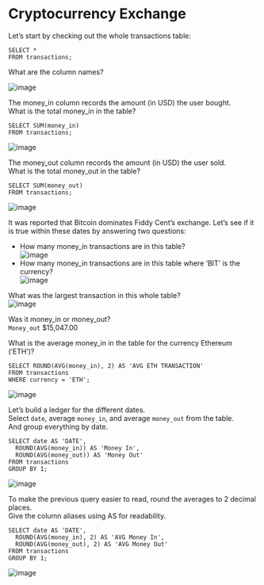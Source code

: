 # Cryptocurrency Exchange

Let’s start by checking out the whole transactions table:<br />

    SELECT *
    FROM transactions;

What are the column names?<br />

![image](https://user-images.githubusercontent.com/40252813/180706090-fc3ec094-1095-42bc-9087-43abbff27974.png)

The money_in column records the amount (in USD) the user bought.<br />
What is the total money_in in the table?<br />

    SELECT SUM(money_in)
    FROM transactions;

![image](https://user-images.githubusercontent.com/40252813/180706457-bad6e181-1a02-42c5-83e5-58f28f9e220c.png)


The money_out column records the amount (in USD) the user sold.<br />
What is the total money_out in the table?<br />

    SELECT SUM(money_out)
    FROM transactions;

![image](https://user-images.githubusercontent.com/40252813/180706513-534c64e8-bf1a-4aac-bff7-a4663da90e8c.png)



It was reported that Bitcoin dominates Fiddy Cent’s exchange. Let’s see if it is true within these dates by answering two questions:<br />
-    How many money_in transactions are in this table?<br />
![image](https://user-images.githubusercontent.com/40252813/180706873-d4440c78-a4b9-42d3-b1cd-f2234aece28b.png)
-    How many money_in transactions are in this table where ‘BIT’ is the currency?<br />
![image](https://user-images.githubusercontent.com/40252813/180707038-789f5130-f189-4383-988f-e8e0e9b715db.png)


What was the largest transaction in this whole table?<br />
![image](https://user-images.githubusercontent.com/40252813/180708480-47f5ff7f-780c-439f-bf95-ce7442141b89.png)

Was it money_in or money_out?<br />
`Money_out` $15,047.00<br />

What is the average money_in in the table for the currency Ethereum (‘ETH’)?<br />

    SELECT ROUND(AVG(money_in), 2) AS 'AVG ETH TRANSACTION'
    FROM transactions
    WHERE currency = 'ETH';
![image](https://user-images.githubusercontent.com/40252813/180708835-acdd7433-e651-400c-91b1-64c3fa3cdff2.png)

Let’s build a ledger for the different dates.<br />
Select `date`, average `money_in`, and average `money_out` from the table.<br />
And group everything by date.<br />

    SELECT date AS 'DATE', 
      ROUND(AVG(money_in)) AS 'Money In',
      ROUND(AVG(money_out)) AS 'Money Out'
    FROM transactions
    GROUP BY 1;
![image](https://user-images.githubusercontent.com/40252813/180709377-4d682a38-9e4b-4d57-8b53-ebfe608c221f.png)


To make the previous query easier to read, round the averages to 2 decimal places. <br />
Give the column aliases using AS for readability.<br />

    SELECT date AS 'DATE', 
      ROUND(AVG(money_in), 2) AS 'AVG Money In',
      ROUND(AVG(money_out), 2) AS 'AVG Money Out'
    FROM transactions
    GROUP BY 1;
![image](https://user-images.githubusercontent.com/40252813/180709692-3a523247-d78c-46d7-b8a1-d052a5fb8f8c.png)

